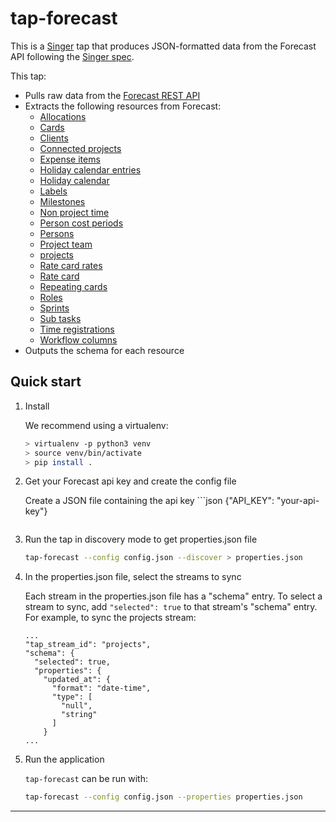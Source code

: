 # tap-forecast

This is a [Singer](https://singer.io) tap that produces JSON-formatted
data from the Forecast API following the [Singer
spec](https://github.com/singer-io/getting-started/blob/master/SPEC.md).

This tap:
- Pulls raw data from the [Forecast REST API](https://github.com/Forecast-it/API)
- Extracts the following resources from Forecast:
  - [Allocations](https://github.com/Forecast-it/API/blob/master/sections/allocations.md#allocations)
  - [Cards](https://github.com/Forecast-it/API/blob/master/sections/cards.md#cards)
  - [Clients](https://github.com/Forecast-it/API/blob/master/sections/clients.md#clients)
  - [Connected projects](https://github.com/Forecast-it/API/blob/master/sections/connected_projects.md#connected_projects)
  - [Expense items](https://github.com/Forecast-it/API/blob/master/sections/expense_items.md#expense_items)
  - [Holiday calendar entries](https://github.com/Forecast-it/API/blob/master/sections/holiday_calendars_entries.md#holiday_calendars_entries)
  - [Holiday calendar](https://github.com/Forecast-it/API/blob/master/sections/holiday_calendars.md#holiday_calendars)
  - [Labels](https://github.com/Forecast-it/API/blob/master/sections/labels.md#labels)
  - [Milestones](https://github.com/Forecast-it/API/blob/master/sections/milestones.md#milestones)
  - [Non project time](https://github.com/Forecast-it/API/blob/master/sections/non_project_time.md#non_project_time)
  - [Person cost periods](https://github.com/Forecast-it/API/blob/master/sections/person_cost_periods.md#person_cost_periods)
  - [Persons](https://github.com/Forecast-it/API/blob/master/sections/persons.md#persons)
  - [Project team](https://github.com/Forecast-it/API/blob/master/sections/project_team.md#project_team)
  - [projects](https://github.com/Forecast-it/API/blob/master/sections/projects.md#projects)
  - [Rate card rates](https://github.com/Forecast-it/API/blob/master/sections/rate_card_rates.md#rate_card_rates)
  - [Rate card](https://github.com/Forecast-it/API/blob/master/sections/rate_cards.md#rate_cards)
  - [Repeating cards](https://github.com/Forecast-it/API/blob/master/sections/repeating_cards.md#repeating_cards)
  - [Roles](https://github.com/Forecast-it/API/blob/master/sections/roles.md#roles)
  - [Sprints](https://github.com/Forecast-it/API/blob/master/sections/sprints.md#sprints)
  - [Sub tasks](https://github.com/Forecast-it/API/blob/master/sections/sub_tasks.md#sub_tasks)
  - [Time registrations](https://github.com/Forecast-it/API/blob/master/sections/time_registrations.md#time_registrations)
  - [Workflow columns](https://github.com/Forecast-it/API/blob/master/sections/workflow_columns.md#workflow_columns)
- Outputs the schema for each resource

## Quick start

1. Install

   We recommend using a virtualenv:

    ```bash
    > virtualenv -p python3 venv
    > source venv/bin/activate
    > pip install .
    ```

2. Get your Forecast api key and create the config file

    Create a JSON file containing the api key
        ```json
    {"API_KEY": "your-api-key"}
    ```

3. Run the tap in discovery mode to get properties.json file

    ```bash
    tap-forecast --config config.json --discover > properties.json
    ```

4. In the properties.json file, select the streams to sync

    Each stream in the properties.json file has a "schema" entry.  To select a stream to sync, add `"selected": true` to that stream's "schema" entry.  For example, to sync the projects stream:
    ```
    ...
    "tap_stream_id": "projects",
    "schema": {
      "selected": true,
      "properties": {
        "updated_at": {
          "format": "date-time",
          "type": [
            "null",
            "string"
          ]
        }
    ...
    ```

5. Run the application

    `tap-forecast` can be run with:

    ```bash
    tap-forecast --config config.json --properties properties.json
    ```

---